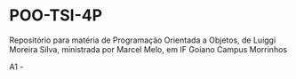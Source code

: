 # POO-TSI-4P
Repositório para matéria de Programação Orientada a Objetos, de Luiggi Moreira Silva, ministrada por Marcel Melo, em IF Goiano Campus Morrinhos 

A1 -